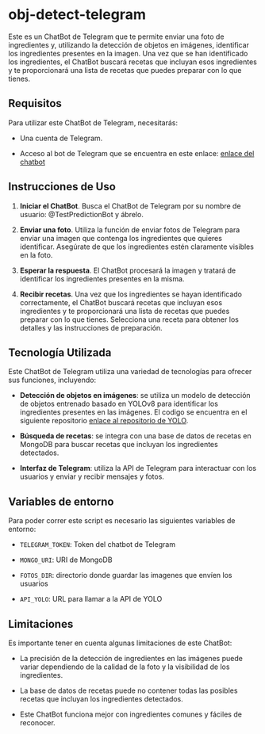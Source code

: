 # obj-detect-telegram

Este es un ChatBot de Telegram que te permite enviar una foto de ingredientes y, utilizando la detección de objetos en imágenes, identificar los ingredientes presentes en la imagen. Una vez que se han identificado los ingredientes, el ChatBot buscará recetas que incluyan esos ingredientes y te proporcionará una lista de recetas que puedes preparar con lo que tienes.

## Requisitos

Para utilizar este ChatBot de Telegram, necesitarás:

- Una cuenta de Telegram.

- Acceso al bot de Telegram que se encuentra en este enlace: [enlace del chatbot](https://t.me/IMF_TFM_BOT)

## Instrucciones de Uso

1. **Iniciar el ChatBot**. Busca el ChatBot de Telegram por su nombre de usuario: @TestPredictionBot y ábrelo.

2. **Enviar una foto**. Utiliza la función de enviar fotos de Telegram para enviar una imagen que contenga los ingredientes que quieres identificar. Asegúrate de que los ingredientes estén claramente visibles en la foto.

3. **Esperar la respuesta**. El ChatBot procesará la imagen y tratará de identificar los ingredientes presentes en la misma.

4. **Recibir recetas**. Una vez que los ingredientes se hayan identificado correctamente, el ChatBot buscará recetas que incluyan esos ingredientes y te proporcionará una lista de recetas que puedes preparar con lo que tienes. Selecciona una receta para obtener los detalles y las instrucciones de preparación.

## Tecnología Utilizada

Este ChatBot de Telegram utiliza una variedad de tecnologías para ofrecer sus funciones, incluyendo:

- **Detección de objetos en imágenes**: se utiliza un modelo de detección de objetos entrenado basado en YOLOv8 para identificar los ingredientes presentes en las imágenes. El codigo se encuentra en el siguiente repositorio [enlace al repositorio de YOLO](https://github.com/juankiross/obj-detect-yolo).

- **Búsqueda de recetas**: se integra con una base de datos de recetas en MongoDB para buscar recetas que incluyan los ingredientes detectados.

- **Interfaz de Telegram**: utiliza la API de Telegram para interactuar con los usuarios y enviar y recibir mensajes y fotos.

## Variables de entorno

Para poder correr este script es necesario las siguientes variables de entorno:

- `TELEGRAM_TOKEN`: Token del chatbot de Telegram

- `MONGO_URI`: URI de MongoDB

- `FOTOS_DIR`: directorio donde guardar las imagenes que envíen los usuarios

- `API_YOLO`: URL para llamar a la API de YOLO

## Limitaciones

Es importante tener en cuenta algunas limitaciones de este ChatBot:

- La precisión de la detección de ingredientes en las imágenes puede variar dependiendo de la calidad de la foto y la visibilidad de los ingredientes.

- La base de datos de recetas puede no contener todas las posibles recetas que incluyan los ingredientes detectados.

- Este ChatBot funciona mejor con ingredientes comunes y fáciles de reconocer.
